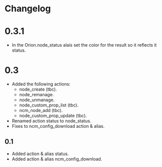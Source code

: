 # Changelog

# 0.3.1

- In the Orion.node_status alais set the color for the result so it
  reflects it status.

# 0.3

- Added the following actions:
   - node_create (tbc).
   - node_remanage.
   - node_unmanage.
   - node_custom_prop_list (tbc).
   - ncm_node_add (tbc).
   - node_custom_prop_update (tbc).
- Renamed action status to node_status.
- Fixes to ncm_config_download action & alias.

## 0.1

- Added action & alias status.
- Added action & alias ncm_config_download.
